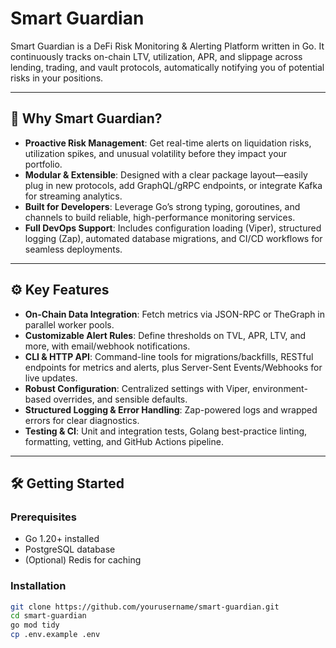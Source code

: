 # Smart Guardian

Smart Guardian is a DeFi Risk Monitoring & Alerting Platform written in Go. It continuously tracks on-chain LTV, utilization, APR, and slippage across lending, trading, and vault protocols, automatically notifying you of potential risks in your positions.

---

## 🚀 Why Smart Guardian?

- **Proactive Risk Management**: Get real-time alerts on liquidation risks, utilization spikes, and unusual volatility before they impact your portfolio.
- **Modular & Extensible**: Designed with a clear package layout—easily plug in new protocols, add GraphQL/gRPC endpoints, or integrate Kafka for streaming analytics.
- **Built for Developers**: Leverage Go’s strong typing, goroutines, and channels to build reliable, high-performance monitoring services.
- **Full DevOps Support**: Includes configuration loading (Viper), structured logging (Zap), automated database migrations, and CI/CD workflows for seamless deployments.

---

## ⚙️ Key Features

- **On-Chain Data Integration**: Fetch metrics via JSON-RPC or TheGraph in parallel worker pools.
- **Customizable Alert Rules**: Define thresholds on TVL, APR, LTV, and more, with email/webhook notifications.
- **CLI & HTTP API**: Command-line tools for migrations/backfills, RESTful endpoints for metrics and alerts, plus Server-Sent Events/Webhooks for live updates.
- **Robust Configuration**: Centralized settings with Viper, environment-based overrides, and sensible defaults.
- **Structured Logging & Error Handling**: Zap-powered logs and wrapped errors for clear diagnostics.
- **Testing & CI**: Unit and integration tests, Golang best-practice linting, formatting, vetting, and GitHub Actions pipeline.

---

## 🛠️ Getting Started

### Prerequisites

- Go 1.20+ installed
- PostgreSQL database
- (Optional) Redis for caching

### Installation

```bash
git clone https://github.com/yourusername/smart-guardian.git
cd smart-guardian
go mod tidy
cp .env.example .env
